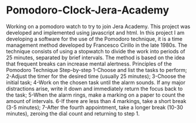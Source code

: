 # Pomodoro-Clock-Jera-Academy
Working on a pomodoro watch to try to join Jera Academy.
This project was developed and implemented using javascript and html.
In this project I am developing a software for the use of the Pomodoro technique, it is a time management method developed by Francesco Cirillo in the late 1980s. 
The technique consists of using a stopwatch to divide the work into periods of 25 minutes, separated by brief intervals. The method is based on the idea that frequent breaks 
can increase mental alertness.
Principles of the Pomodoro Technique
Step-by-step
1-Choose and list the tasks to perform;
2-Adjust the timer for the desired time (usually 25 minutes);
3-Choose the initial task;
4-Work on the chosen task until the alarm sounds. If any major distractions arise, write it down and immediately return the focus back to the task;
5-When the alarm rings, make a marking on a paper to count the amount of intervals.
6-If there are less than 4 markings, take a short break (3-5 minutes);
7-After the fourth appointment, take a longer break (10-30 minutes), zeroing the dial count and returning to step 1.


